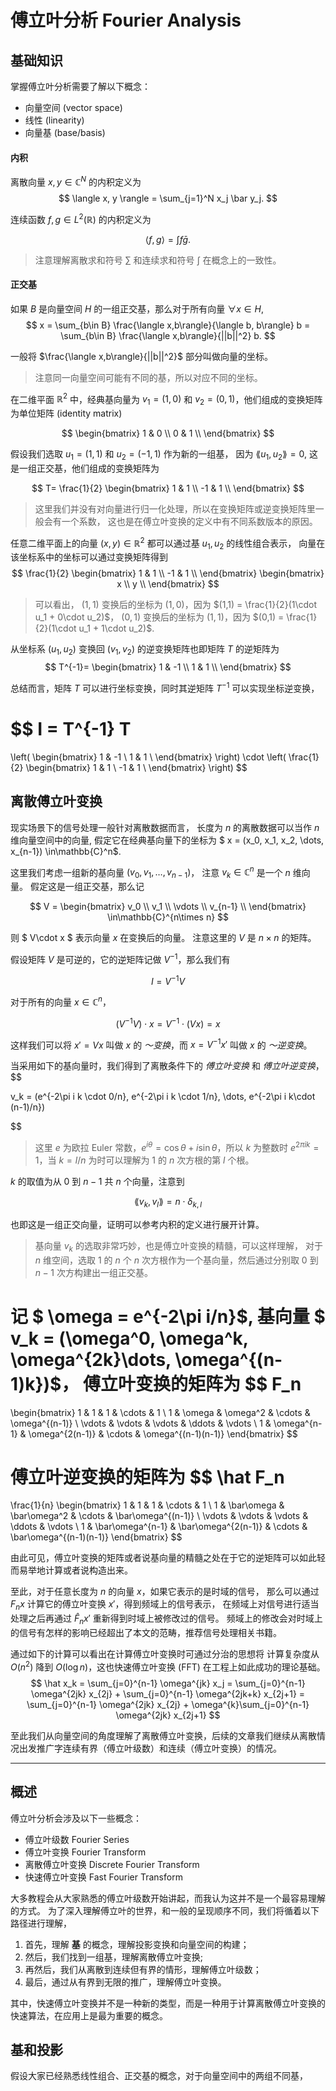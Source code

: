 # 傅立叶分析 Fourier Analysis

## 基础知识

掌握傅立叶分析需要了解以下概念：

* 向量空间 (vector space)
* 线性 (linearity)
* 向量基 (base/basis)

#### 内积

离散向量
$x,y\in \mathbb{C}^N$
的内积定义为
$$
\langle x, y \rangle = \sum_{j=1}^N x_j \bar y_j.
$$

连续函数
$f,g \in L^2(\mathbb{R})$
的内积定义为

$$
\langle f, g \rangle = \int f \bar g.
$$

> 注意理解离散求和符号 $\sum$ 和连续求和符号 $\int$ 在概念上的一致性。


#### 正交基

如果 $B$ 是向量空间 $H$ 的一组正交基，那么对于所有向量 $\forall x \in H$, 
$$
x = \sum_{b\in B} \frac{\langle x,b\rangle}{\langle b, b\rangle} b
= \sum_{b\in B} \frac{\langle x,b\rangle}{||b||^2} b.
$$

一般将 $\frac{\langle x,b\rangle}{||b||^2}$ 部分叫做向量的坐标。

> 注意同一向量空间可能有不同的基，所以对应不同的坐标。


在二维平面 $\mathbb{R}^2$ 中，经典基向量为
$v_1 = (1, 0)$ 和 $v_2=(0,1)$，他们组成的变换矩阵为单位矩阵 (identity matrix)

$$
\begin{bmatrix}
1 & 0 \\
0 & 1 \\
\end{bmatrix}
$$

假设我们选取 $u_1 =(1,1)$ 和 $u_2=(-1,1)$ 作为新的一组基，
因为 $\lang u_1, u_2\rang = 0$, 这是一组正交基，他们组成的变换矩阵为

$$
T=
\frac{1}{2}
\begin{bmatrix}
1 & 1 \\
-1 & 1 \\
\end{bmatrix}
$$

> 这里我们并没有对向量进行归一化处理，所以在变换矩阵或逆变换矩阵里一般会有一个系数，
这也是在傅立叶变换的定义中有不同系数版本的原因。

任意二维平面上的向量 $(x,y) \in\mathbb{R}^2$ 都可以通过基 $u_1,u_2$ 的线性组合表示，
向量在该坐标系中的坐标可以通过变换矩阵得到
$$
\frac{1}{2}
\begin{bmatrix}
1 & 1 \\
-1 & 1 \\
\end{bmatrix}
\begin{bmatrix}
x \\
y \\
\end{bmatrix}
$$

> 可以看出， $(1,1)$ 变换后的坐标为 $(1,0)$，因为 $(1,1) = \frac{1}{2}(1\cdot u_1 + 0\cdot u_2)$，
$(0,1)$ 变换后的坐标为 $(1,1)$，因为 $(0,1) = \frac{1}{2}(1\cdot u_1 + 1\cdot u_2)$.

从坐标系 $(u_1,u_2)$ 变换回 $(v_1,v_2)$ 的逆变换矩阵也即矩阵 $T$ 的逆矩阵为
$$
T^{-1}=
\begin{bmatrix}
1 & -1 \\
1 & 1 \\
\end{bmatrix}
$$

总结而言，矩阵 $T$ 可以进行坐标变换，同时其逆矩阵 $T^{-1}$ 可以实现坐标逆变换，

$$
I = T^{-1} T
=
\left(
\begin{bmatrix}
1 & -1 \\
1 & 1 \\
\end{bmatrix}
\right)
\cdot
\left(
\frac{1}{2}
\begin{bmatrix}
1 & 1 \\
-1 & 1 \\
\end{bmatrix}
\right)
$$

## 离散傅立叶变换

现实场景下的信号处理一般针对离散数据而言，
长度为 $n$ 的离散数据可以当作
 $n$ 维向量空间中的向量,
假定它在经典基向量下的坐标为
$ x = (x_0, x_1, x_2, \dots, x_{n-1}) \in\mathbb{C}^n$.

这里我们考虑一组新的基向量
$(v_0, v_1, \dots, v_{n-1})$，
注意 $v_k\in\mathbb{C}^n$ 是一个 $n$ 维向量。
假定这是一组正交基，那么记

$$
V =
\begin{bmatrix}
v_0 \\
v_1 \\
\vdots \\
v_{n-1} \\
\end{bmatrix}
\in\mathbb{C}^{n\times n}
$$

则 $ V\cdot x $ 表示向量 $x$ 在变换后的向量。
注意这里的 $V$ 是 $n\times n$ 的矩阵。 

假设矩阵 $V$ 是可逆的，它的逆矩阵记做 $V^{-1}$，那么我们有

$$
I = V^{-1} V
$$

对于所有的向量 $x\in\mathbb{C}^n$，

$$
(V^{-1} V)\cdot x = V^{-1}\cdot (Vx) = x
$$

这样我们可以将 $x' = Vx$ 叫做 $x$ 的 *～变换*，而 $x = V^{-1}x'$ 叫做 $x$ 的 *～逆变换*。

当采用如下的基向量时，我们得到了离散条件下的 *傅立叶变换* 和 *傅立叶逆变换*，
$$

v_k = (e^{-2\pi i k \cdot 0/n}, e^{-2\pi i k \cdot 1/n}, \dots, e^{-2\pi i k\cdot (n-1)/n})

$$

> 这里 $e$ 为欧拉 Euler 常数，$e^{i\theta} = \operatorname{cos}\theta + i\operatorname{sin}\theta$，所以
$k$ 为整数时 $e^{2\pi i k} = 1$，当 $k=l/n$ 为时可以理解为 1 的 $n$ 次方根的第 $l$ 个根。 

$k$ 的取值为从 $0$ 到 $n-1$ 共 $n$ 个向量，注意到

$$
\lang v_k, v_l\rang = n\cdot  \delta_{k,l}
$$

也即这是一组正交向量，证明可以参考内积的定义进行展开计算。

> 基向量 $v_k$ 的选取非常巧妙，也是傅立叶变换的精髓，可以这样理解，
对于 $n$ 维空间，选取 1 的 $n$ 个 $n$ 次方根作为一个基向量，然后通过分别取 $0$ 到 $n-1$ 次方构建出一组正交基。

记 $ \omega = e^{-2\pi i/n}$, 
基向量 $ v_k = (\omega^0, \omega^k, \omega^{2k}\dots, \omega^{(n-1)k})$，
傅立叶变换的矩阵为
$$
F_n
=
\begin{bmatrix}
1 & 1 & 1 & \cdots & 1 \\
1 & \omega & \omega^2 & \cdots & \omega^{(n-1)}  \\
\vdots & \vdots & \vdots & \ddots & \vdots \\
1 & \omega^{n-1} & \omega^{2(n-1)} & \cdots & \omega^{(n-1)(n-1)} 
\end{bmatrix}
$$

傅立叶逆变换的矩阵为
$$
\hat F_n
=
\frac{1}{n}
\begin{bmatrix}
1 & 1 & 1 & \cdots & 1 \\
1 & \bar\omega & \bar\omega^2 & \cdots & \bar\omega^{(n-1)}  \\
\vdots & \vdots & \vdots & \ddots & \vdots \\
1 & \bar\omega^{n-1} & \bar\omega^{2(n-1)} & \cdots & \bar\omega^{(n-1)(n-1)} 
\end{bmatrix}
$$

由此可见，傅立叶变换的矩阵或者说基向量的精髓之处在于它的逆矩阵可以如此轻而易举地计算或者说构造出来。

至此，对于任意长度为 $n$ 的向量 $x$，如果它表示的是时域的信号，
那么可以通过 $F_n x$ 计算它的傅立叶变换 $x'$，得到频域上的信号表示，
在频域上对信号进行适当处理之后再通过 $\hat F_n x'$ 重新得到时域上被修改过的信号。
频域上的修改会对时域上的信号有怎样的影响已经超出了本文的范畴，推荐信号处理相关书籍。

通过如下的计算可以看出在计算傅立叶变换时可通过分治的思想将
计算复杂度从 $O(n^2)$ 降到 $O(\operatorname{log} n)$，这也快速傅立叶变换 (FFT) 在工程上如此成功的理论基础。
$$
\hat x_k = \sum_{j=0}^{n-1} \omega^{jk} x_j =  
\sum_{j=0}^{n-1} \omega^{2jk} x_{2j} + \sum_{j=0}^{n-1} \omega^{2jk+k} x_{2j+1} 
= \sum_{j=0}^{n-1} \omega^{2jk} x_{2j} + \omega^{k}\sum_{j=0}^{n-1} \omega^{2jk} x_{2j+1} 
$$

至此我们从向量空间的角度理解了离散傅立叶变换，后续的文章我们继续从离散情况出发推广字连续有界（傅立叶级数）和连续（傅立叶变换）的情况。

---

## 概述

傅立叶分析会涉及以下一些概念：

* 傅立叶级数 Fourier Series
* 傅立叶变换 Fourier Transform
* 离散傅立叶变换 Discrete Fourier Transform
* 快速傅立叶变换 Fast Fourier Transform

大多教程会从大家熟悉的傅立叶级数开始讲起，而我认为这并不是一个最容易理解的方式。
为了深入理解傅立叶的世界，和一般的呈现顺序不同，我们将循着以下路径进行理解，

1. 首先，理解 **基** 的概念，理解投影变换和向量空间的构建；
2. 然后，我们找到一组基，理解离散傅立叶变换;
3. 再然后，我们从离散到连续但有界的情形，理解傅立叶级数；
4. 最后，通过从有界到无限的推广，理解傅立叶变换。

其中，快速傅立叶变换并不是一种新的类型，而是一种用于计算离散傅立叶变换的快速算法，在应用上是最为重要的概念。

## 基和投影

<!--
基 Base 的概念大家不会陌生，二维平面中的 x 和 y 轴对应的便是一组正交基，一般地，

* 向量空间中的基并不唯一；
* 一组基可以通过线性组合出向量空间中所有的元素；
* 向量空间中的所有向量都可以通过一组基的线性组合表示，该表示唯一；

> 任意基向量内积均为 0 的基称为正交基 (orthogonal base)，范数为 1 称为

如二维平面中的直角坐标基，空间 (space) 中的所有元素都可以用基的线性组合表示；
-->

假设大家已经熟悉线性组合、正交基的概念，对于向量空间中的两组不同基，

